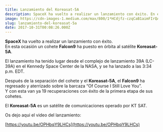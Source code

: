 ```yaml
---
title: Lanzamiento del Koreasat-5A
description: SpaceX ha vuelto a realizar un lanzamiento con éxito. En esta ocasión un cohete Falcon9 ha puesto en órbita al satélite Koreasat-5A.
image: https://cdn-images-1.medium.com/max/800/1*HCdjfz-czqCaB1aimFIrQA.jpeg
slug: lanzamiento-del-koreasat-5a
date: 2017-10-31T00:08:26.000Z
---
```



**SpaceX** ha vuelto a realizar un lanzamiento con éxito.  
En esta ocasión un cohete **Falcon9** ha puesto en órbita al satélite **Koreasat-5A**.

El lanzamiento ha tenido lugar desde el complejo de lanzamiento 39A (LC-39A) en el Kennedy Space Center de la NASA, y se ha lanzado a las 3:34 p.m. EDT.

Después de la separación del cohete y el **Koreasat-5A**, el **Falcon9** ha regresado y aterrizado sobre la barcaza “Of Course I Still Love You”.  
Y con esta van ya 19 recuperaciones con éxito de la primera etapa de sus cohetes.

El **Koreasat-5A** es un satélite de comunicaciones operado por KT SAT.

Os dejo aqui el video del lanzamiento:

[https://youtu.be/OPHbqY9LHCs](https://youtu.be/OPHbqY9LHCs)
